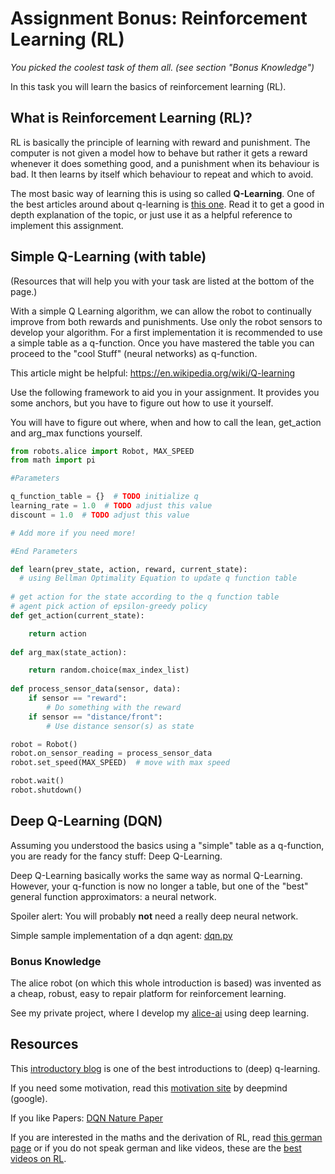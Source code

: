 # Assignment Bonus: Reinforcement Learning (RL)

*You picked the coolest task of them all. (see section "Bonus Knowledge")*

In this task you will learn the basics of reinforcement learning (RL).

## What is Reinforcement Learning (RL)?

RL is basically the principle of learning with reward and punishment.
The computer is not given a model how to behave but rather it gets a reward whenever it does something good, and a punishment when its behaviour is bad.
It then learns by itself which behaviour to repeat and which to avoid.

The most basic way of learning this is using so called **Q-Learning**.
One of the best articles around about q-learning is [this one](http://neuro.cs.ut.ee/demystifying-deep-reinforcement-learning/).
Read it to get a good in depth explanation of the topic, or just use it as a helpful reference to implement this assignment.

## Simple Q-Learning (with table)

(Resources that will help you with your task are listed at the bottom of the page.)

With a simple Q Learning algorithm, we can allow the robot to continually improve from both rewards and punishments.
Use only the robot sensors to develop your algorithm.
For a first implementation it is recommended to use a simple table as a q-function.
Once you have mastered the table you can proceed to the "cool Stuff" (neural networks) as q-function.

This article might be helpful: https://en.wikipedia.org/wiki/Q-learning

Use the following framework to aid you in your assignment.
It provides you some anchors, but you have to figure out how to use it yourself.

You will have to figure out where, when and how to call the lean, get_action and arg_max functions yourself.

```python
from robots.alice import Robot, MAX_SPEED
from math import pi

#Parameters

q_function_table = {}  # TODO initialize q
learning_rate = 1.0  # TODO adjust this value
discount = 1.0  # TODO adjust this value

# Add more if you need more!

#End Parameters

def learn(prev_state, action, reward, current_state):
  # using Bellman Optimality Equation to update q function table
  
# get action for the state according to the q function table
# agent pick action of epsilon-greedy policy
def get_action(current_state):

    return action
        
def arg_max(state_action):

    return random.choice(max_index_list)
    
def process_sensor_data(sensor, data):
    if sensor == "reward":
        # Do something with the reward
    if sensor == "distance/front":
        # Use distance sensor(s) as state

robot = Robot()
robot.on_sensor_reading = process_sensor_data
robot.set_speed(MAX_SPEED)  # move with max speed

robot.wait()
robot.shutdown()

```

## Deep Q-Learning (DQN)

Assuming you understood the basics using a "simple" table as a q-function, you are ready for the fancy stuff: Deep Q-Learning.

Deep Q-Learning basically works the same way as normal Q-Learning.
However, your q-function is now no longer a table, but one of the "best" general function approximators: a neural network.

Spoiler alert: You will probably **not** need a really deep neural network.

Simple sample implementation of a dqn agent: [dqn.py](https://github.com/keon/deep-q-learning/blob/master/dqn.py)

### Bonus Knowledge

The alice robot (on which this whole introduction is based) was invented as a cheap, robust, easy to repair platform for reinforcement learning.

See my private project, where I develop my [alice-ai](https://github.com/penguinmenac3/alice-ai) using deep learning.

## Resources

This [introductory blog](http://neuro.cs.ut.ee/demystifying-deep-reinforcement-learning/) is one of the best introductions to (deep) q-learning.

If you need some motivation, read this [motivation site](https://deepmind.com/blog/deep-reinforcement-learning/) by deepmind (google).

If you like Papers:
[DQN Nature Paper](https://storage.googleapis.com/deepmind-media/dqn/DQNNaturePaper.pdf)

If you are interested in the maths and the derivation of RL, read [this german page](https://martin-thoma.com/probabilistische-planung/)
or if you do not speak german and like videos, these are the [best videos on RL](https://www.youtube.com/watch?v=2pWv7GOvuf0&list=PL7-jPKtc4r78-wCZcQn5IqyuWhBZ8fOxT).
